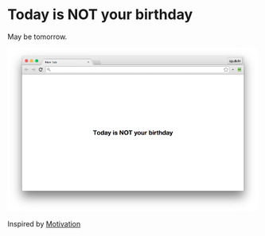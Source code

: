Today is NOT your birthday
==========================

May be tomorrow.

![](screenshot.png)

Inspired by [Motivation](https://github.com/maccman/motivation)
